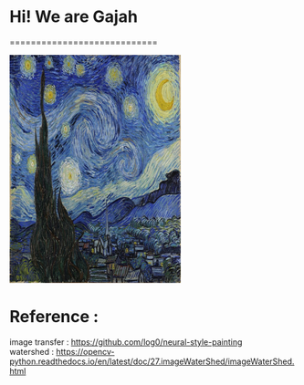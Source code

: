 # Hi!  We are Gajah
============================

<img src="https://github.com/gksthd1992/gajah/blob/master/ver12.jpg" width =300 height = 400>



# Reference :

image transfer : https://github.com/log0/neural-style-painting  
watershed : https://opencv-python.readthedocs.io/en/latest/doc/27.imageWaterShed/imageWaterShed.html
